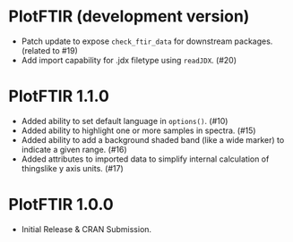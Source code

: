 # PlotFTIR (development version)

* Patch update to expose `check_ftir_data` for downstream packages. (related to #19)
* Add import capability for .jdx filetype using `readJDX`. (#20)

# PlotFTIR 1.1.0

* Added ability to set default language in `options()`. (#10) 
* Added ability to highlight one or more samples in spectra. (#15)
* Added ability to add a background shaded band (like a wide marker) 
to indicate a given range. (#16)
* Added attributes to imported data to simplify internal calculation 
of thingslike y axis units. (#17)

# PlotFTIR 1.0.0

* Initial Release & CRAN Submission.
